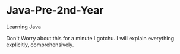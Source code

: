 # Java-Pre-2nd-Year

Learning Java

Don't Worry about this for a minute I gotchu. I will explain everything explicitly, comprehensively.
